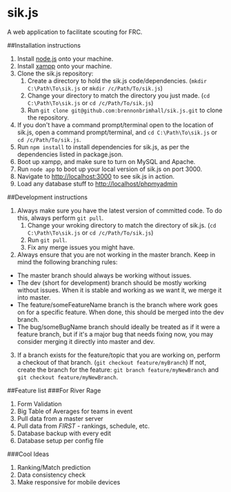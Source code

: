 sik.js
======

A web application to facilitate scouting for FRC.

##Installation instructions
1. Install [node.js](http://nodejs.org/) onto your machine.
2. Install [xampp](http://www.apachefriends.org/en/xampp.html) onto your machine.
2. Clone the sik.js repository:
    1. Create a directory to hold the sik.js code/dependencies. (`mkdir C:\Path\To\sik.js` or `mkdir /c/Path/To/sik.js`)
    2. Change your directory to match the directory you just made. (`cd C:\Path\To\sik.js` or `cd /c/Path/To/sik.js`)
    3. Run `git clone git@github.com:brennonbrimhall/sik.js.git` to clone the repository.
3. If you don't have a command prompt/terminal open to the location of sik.js, open a command prompt/terminal, and `cd C:\Path\To\sik.js` or `cd /c/Path/To/sik.js`.
4. Run `npm install` to install dependencies for sik.js, as per the dependencies listed in package.json.
5. Boot up xampp, and make sure to turn on MySQL and Apache.
5. Run `node app` to boot up your local version of sik.js on port 3000.
6. Navigate to [http://localhost:3000](http://localhost:3000) to see sik.js in action.
7. Load any database stuff to [http://localhost/phpmyadmin](http://localhost/phpmyadmin)

##Development instructions
1. Always make sure you have the latest version of committed code.  To do this, always perform `git pull`.
    1.  Change your wroking directory to match the directory of sik.js. (`cd C:\Path\To\sik.js` or `cd /c/Path/To/sik.js`)
    2.  Run `git pull`.
    3.  Fix any merge issues you might have.
2. Always ensure that you are not working in the master branch.  Keep in mind the following branching rules:
  * The master branch should always be working without issues.
  * The dev (short for development) branch should be mostly working without issues.  When it is stable and working as we want it, we merge it into master.
  * The feature/someFeatureName branch is the branch where work goes on for a specific feature.  When done, this should be merged into the dev branch.
  * The bug/someBugName branch should ideally be treated as if it were a feature branch, but if it's a major bug that needs fixing now, you may consider merging it directly into master and dev.
3. If a branch exists for the feature/topic that you are working on, perform a checkout of that branch. (`git checkout feature/myBranch`)  If not, create the branch for the feature: `git branch feature/myNewBranch` and `git checkout feature/myNewBranch`.

##Feature list
###For River Rage
1. Form Validation
2. Big Table of Averages for teams in event
3. Pull data from a master server
4. Pull data from *FIRST* - rankings, schedule, etc.
5. Database backup with every edit
6. Database setup per config file

###Cool Ideas
1. Ranking/Match prediction
2. Data consistency check
3. Make responsive for mobile devices
